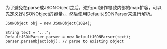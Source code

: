 为了避免在parse成JSONObject之后，进行put操作导致内部的map扩容，可以先定义好JSONObject的容量。，然后使用DefaultJSONParser来进行解析。

```
JSONObject obj = new JSONObject(1024);

String text = "...";
DefaultJSONParser parser = new DefaultJSONParser(text);
parser.parseObject(obj); // parse to existing object
```